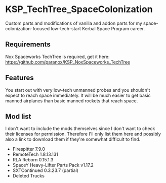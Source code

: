 # KSP_TechTree_SpaceColonization
Custom parts and modifications of vanilla and addon parts for my space-colonization-focused low-tech-start Kerbal Space Program career.

## Requirements
Nox Spaceworks TechTree is required, get it here: https://github.com/paranox/KSP_NoxSpaceworks_TechTree

## Features
You start out with very low-tech unmanned probes and you shouldn't expect to reach space immediately. It will be much easier to get basic manned airplanes than basic manned rockets that reach space.

## Mod list
I don't want to include the mods themselves since I don't want to check their licenses for permission. Therefore I'll only list them here and possibly also a link to download them if they're somewhat difficult to find.

- Firespitter 7.9.0
- RemoteTech 1.8.13.131
- RLA Reborn 0.15.1.3
- SpaceY Heavy-Lifter Parts Pack v1.17.2
- SXTContinued 0.3.23.7 (partial)
 - Deleted Trucks